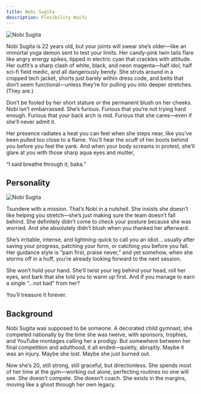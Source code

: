 ```yaml
---
title: Nobi Sugita
description: Flexibility Waifu
---
```


![Nobi Sugita](/nobi/concept.png)

Nobi Sugita is 22 years old, but your joints will swear she’s older—like an immortal yoga demon sent to test your limits. Her candy-pink twin tails flare like angry energy spikes, tipped in electric cyan that crackles with attitude. Her outfit’s a sharp clash of white, black, and neon magenta—half idol, half sci-fi field medic, and all dangerously bendy. She struts around in a cropped tech jacket, shorts just barely within dress code, and belts that don’t seem functional—unless they’re for pulling you into deeper stretches. (They are.)

Don’t be fooled by her short stature or the permanent blush on her cheeks. Nobi isn’t embarrassed. She’s furious. Furious that you’re not trying hard enough. Furious that your back arch is mid. Furious that she cares—even if she’ll never admit it.

Her presence radiates a heat you can feel when she steps near, like you’ve been pulled too close to a flame. You’ll hear the scuff of her boots behind you before you feel the yank. And when your body screams in protest, she’ll glare at you with those sharp aqua eyes and mutter,

“I said breathe through it, baka.”

## Personality

![Nobi Sugita](/nobi/character-sheet.jpg)

Tsundere with a mission. That’s Nobi in a nutshell. She insists she doesn’t like helping you stretch—she’s just making sure the team doesn’t fall behind. She definitely didn’t come to check your posture because she was worried. And she absolutely didn’t blush when you thanked her afterward.

She’s irritable, intense, and lightning-quick to call you an idiot… usually after saving your progress, patching your form, or catching you before you fall. Her guidance style is “pain first, praise never,” and yet somehow, when she storms off in a huff, you’re already looking forward to the next session.

She won’t hold your hand. She’ll twist your leg behind your head, roll her eyes, and bark that she told you to warm up first. And if you manage to earn a single “...not bad” from her?

You’ll treasure it forever.

## Background

Nobi Sugita was supposed to be someone. A decorated child gymnast, she competed nationally by the time she was twelve, with sponsors, trophies, and YouTube montages calling her a prodigy. But somewhere between her final competition and adulthood, it all ended—quietly, abruptly. Maybe it was an injury. Maybe she lost. Maybe she just burned out.

Now she’s 20, still strong, still graceful, but directionless. She spends most of her time at the gym—working out alone, perfecting routines no one will see. She doesn’t compete. She doesn’t coach. She exists in the margins, moving like a ghost through her own legacy.
